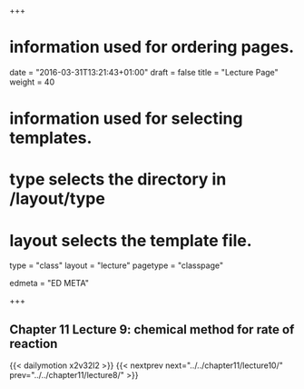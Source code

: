 +++
# information used for ordering pages.
date = "2016-03-31T13:21:43+01:00"
draft = false
title = "Lecture Page"
weight = 40

# information used for selecting templates.
# type selects the directory in /layout/type
# layout selects the template file.

type   = "class"
layout = "lecture"
pagetype = "classpage"





edmeta = "ED META"

+++
## Chapter 11 Lecture 9: chemical method for rate of reaction
{{< dailymotion x2v32l2 >}}
{{< nextprev next="../../chapter11/lecture10/"     prev="../../chapter11/lecture8/"  >}}

